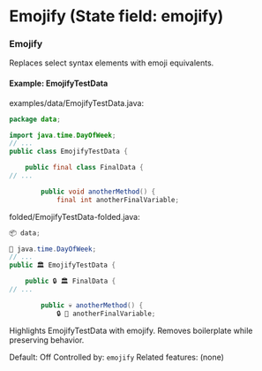 # Emojify (State field: emojify)

### Emojify
Replaces select syntax elements with emoji equivalents.

#### Example: EmojifyTestData

examples/data/EmojifyTestData.java:
```java
package data;

import java.time.DayOfWeek;
// ...
public class EmojifyTestData {

    public final class FinalData {
// ...

        public void anotherMethod() {
            final int anotherFinalVariable;
```

folded/EmojifyTestData-folded.java:
```java
📦 data;

🚢 java.time.DayOfWeek;
// ...
public 🏛️ EmojifyTestData {

    public 🔒 🏛️ FinalData {
// ...

        public 💀 anotherMethod() {
            🔒 🔢 anotherFinalVariable;
```

Highlights EmojifyTestData with emojify.
Removes boilerplate while preserving behavior.

Default: Off
Controlled by: `emojify`
Related features: (none)
